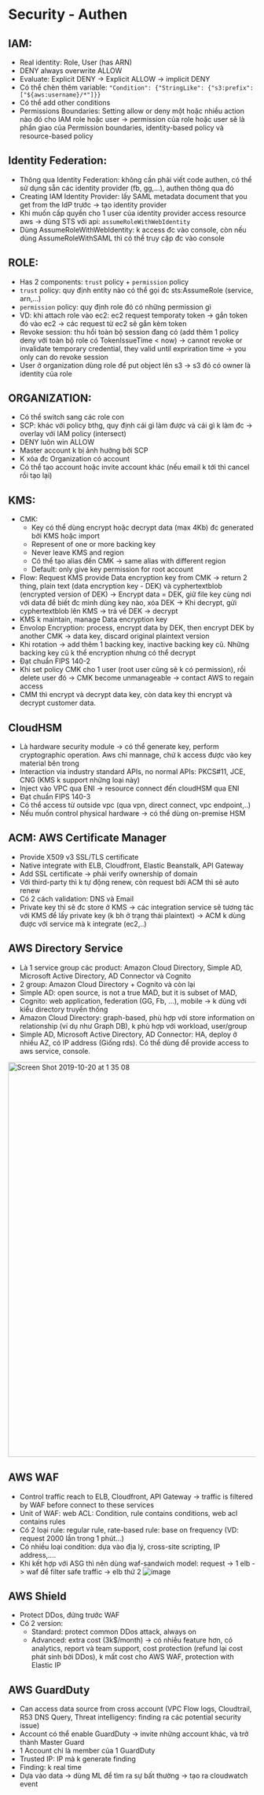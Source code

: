 # Security - Authen

## IAM:
 - Real identity: Role, User (has ARN)
 - DENY always overwrite ALLOW
 - Evaluate: Explicit DENY -> Explicit ALLOW -> implicit DENY
 - Có thể chèn thêm variable: `"Condition": {"StringLike": {"s3:prefix": ["${aws:username}/*"]}}`
 - Có thể add other conditions
 - Permissions Boundaries: Setting allow or deny một hoặc nhiều action nào đó cho IAM role hoặc user -> permission của role hoặc user sẽ là phần giao của Permission boundaries, identity-based policy và resource-based policy

## Identity Federation:
 - Thông qua Identity Federation: không cần phải viết code authen, có thể sử dụng sẵn các identity provider (fb, gg,...), authen thông qua đó
 - Creating IAM Identity Provider: lấy SAML metadata document that you get from the IdP trước -> tạo identity provider  
 - Khi muốn cấp quyền cho 1 user của identity provider access resource aws -> dùng STS với api: `assumeRoleWithWebIdentity`
 - Dùng AssumeRoleWithWebIdentity: k access đc vào console, còn nếu dùng AssumeRoleWithSAML thì có thể truy cập đc vào console

## ROLE:
 - Has 2 components: `trust` policy + `permission` policy
 - `trust` policy: quy định entity nào có thể gọi đc sts:AssumeRole (service, arn,...)
 - `permission` policy: quy định role đó có những permission gì
 - VD: khi attach role vào ec2: ec2 request temporaty token -> gắn token đó vào ec2 -> các request từ ec2 sẽ gắn kèm token
 - Revoke session: thu hồi toàn bộ session đang có (add thêm 1 policy deny với toàn bộ role có TokenIssueTime < now)
  -> cannot revoke or invalidate temporary credential, they valid until expriration time -> you only can do revoke session
 - User ở organization dùng role để put object lên s3 -> s3 đó có owner là identity của role
 
 
 ## ORGANIZATION:
  - Có thể switch sang các role con
  - SCP: khác với policy bthg, quy định cái gì làm được và cái gì k làm đc -> overlay với IAM policy (intersect)
  - DENY luôn win ALLOW
  - Master account k bị ảnh hưởng bởi SCP
  - K xóa đc Organization có account
  - Có thể tạo account hoặc invite account khác (nếu email k tới thì cancel rồi tạo lại)

## KMS:
  - CMK: 
    - Key có thể dùng encrypt hoặc decrypt data (max 4Kb) đc generated bởi KMS hoặc import
    - Represent of one or more backing key 
    - Never leave KMS and region 
    - Có thể tạo alias đến CMK -> same alias with different region
    - Default: only give key permission for root account
  - Flow: Request KMS provide Data encryption key from CMK -> return 2 thing, plain text (data encryption key - DEK) và cyphertextblob (encrypted version of DEK)
   -> Encrypt data = DEK, giữ file key cùng nơi với data để biết đc mình dùng key nào, xóa DEK
   -> Khi decrypt, gửi cyphertextblob lên KMS -> trả về DEK -> decrypt
  - KMS k maintain, manage Data encryption key
  - Envolop Encryption: process, encrypt data by DEK, then encrypt DEK by another CMK -> data key, discard original plaintext version
  - Khi rotation -> add thêm 1 backing key, inactive backing key cũ. Những backing key cũ k thể encryption nhưng có thể decrypt
  - Đạt chuẩn FIPS 140-2
  - Khi set policy CMK cho 1 user (root user cũng sẽ k có permission), rồi delete user đó -> CMK become unmanageable -> contact AWS to regain access
  - CMM thì encrypt và decrypt data key, còn data key thì encrypt và decrypt customer data.
## CloudHSM
  - Là hardware security module -> có thể generate key, perform cryptographic operation. Aws chỉ mannage, chứ k access được vào key material bên trong
  - Interaction via industry standard APIs, no normal APIs: PKCS#11, JCE, CNG (KMS k support những loại này)
  - Inject vào VPC qua ENI -> resource connect đến cloudHSM qua ENI
  - Đạt chuẩn FIPS 140-3
  - Có thể access từ outside vpc (qua vpn, direct connect, vpc endpoint,..)
  - Nếu muốn control physical hardware -> có thể dùng on-premise HSM
  
## ACM: AWS Certificate Manager
  - Provide X509 v3 SSL/TLS certificate
  - Native integrate with ELB, Cloudfront, Elastic Beanstalk, API Gateway
  - Add SSL certificate -> phải verify ownership of domain
  - Với third-party thì k tự động renew, còn request bởi ACM thì sẽ auto renew
  - Có 2 cách validation: DNS và Email
  - Private key thì sẽ đc store ở KMS -> các integration service sẽ tương tác với KMS để lấy private key (k bh ở trạng thái plaintext) -> ACM k dùng được với service mà k integrate (ec2,..)
 
 ##  AWS Directory Service
   - Là 1 service group các product: Amazon Cloud Directory, Simple AD, Microsoft Active Directory, AD Connector và Cognito
   - 2 group: Amazon Cloud Directory + Cognito và còn lại
   - Simple AD: open source, is not a true MAD, but it is subset of MAD,
   - Cognito: web application, federation (GG, Fb, ...), mobile -> k dùng với kiểu directory truyền thống
   - Amazon Cloud Directory: graph-based, phù hợp với store information on relationship (ví dụ như Graph DB), k phù hợp với workload, user/group
   - Simple AD, Microsoft Active Directory, AD Connector: HA, deploy ở nhiều AZ, có IP address (Giống rds). Có thể dùng để provide access to aws service, console.
  <img width="804" alt="Screen Shot 2019-10-20 at 1 35 08" src="https://user-images.githubusercontent.com/40649408/67148384-08721f80-f2da-11e9-88b3-61da9e6d4805.png">

##  AWS WAF
   - Control traffic reach to ELB, Cloudfront, API Gateway -> traffic is filtered by WAF before connect to these services
   - Unit of WAF: web ACL: Condition, rule contains conditions, web acl contains rules
   - Có 2 loại rule: regular rule, rate-based rule: base on frequency (VD: request 2000 lần trong 1 phút...)
   - Có nhiều loại condition: dựa vào địa lý, cross-site scripting, IP address,....
   - Khi kết hợp với ASG thì nên dùng waf-sandwich model: request -> 1 elb -> waf để filter safe traffic -> elb thứ 2
![image](https://user-images.githubusercontent.com/40649408/71099304-6944a800-21f6-11ea-8a61-ee803752f5f4.png)

##  AWS Shield
  - Protect DDos, đứng trước WAF
  - Có 2 version: 
     - Standard: protect common DDos attack, always on
     - Advanced: extra cost (3k$/month) -> có nhiều feature hơn, có analytics, report và team support, cost protection (refund lại cost phát sinh bởi DDos), k mất cost cho AWS WAF, protection with Elastic IP

## AWS GuardDuty
  - Can access data source from cross account (VPC Flow logs, Cloudtrail, R53 DNS Query, Threat intelligency: finding ra các potential security issue)
  - Account có thể enable GuardDuty -> invite những account khác, và trở thành Master Guard
  - 1 Account chỉ là member của 1 GuardDuty
  - Trusted IP: IP mà k generate finding
  - Finding: k real time
  - Dựa vào data -> dùng ML để tìm ra sự bất thường -> tạo ra cloudwatch event
